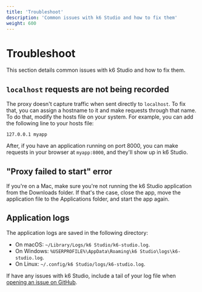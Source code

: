```yaml
---
title: 'Troubleshoot'
description: 'Common issues with k6 Studio and how to fix them'
weight: 600
---
```


# Troubleshoot

This section details common issues with k6 Studio and how to fix them.

## `localhost` requests are not being recorded

The proxy doesn't capture traffic when sent directly to `localhost`. To fix that, you can assign a hostname to it and make requests through that name. To do that, modify the hosts file on your system. For example, you can add the following line to your hosts file:

```
127.0.0.1 myapp
```

After, if you have an application running on port 8000, you can make requests in your browser at `myapp:8000`, and they'll show up in k6 Studio.

## "Proxy failed to start" error

If you're on a Mac, make sure you're not running the k6 Studio application from the Downloads folder. If that's the case, close the app, move the application file to the Applications folder, and start the app again.

## Application logs

The application logs are saved in the following directory:

- On macOS: `~/Library/Logs/k6 Studio/k6-studio.log`.
- On Windows: `%USERPROFILE%\AppData\Roaming\k6 Studio\logs\k6-studio.log`.
- On Linux: `~/.config/k6 Studio/logs/k6-studio.log`.

If have any issues with k6 Studio, include a tail of your log file when [opening an issue on GitHub](https://github.com/grafana/k6-studio).
